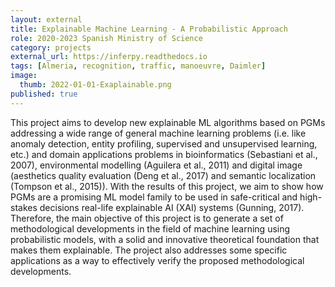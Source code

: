 ```yaml
---
layout: external
title: Explainable Machine Learning - A Probabilistic Approach
role: 2020-2023 Spanish Ministry of Science
category: projects
external_url: https://inferpy.readthedocs.io 
tags: [Almeria, recognition, traffic, manoeuvre, Daimler]
image:
  thumb: 2022-01-01-Exaplainable.png
published: true
---
```


This project aims to develop new explainable ML algorithms based on PGMs addressing a 
wide range of general machine learning problems (i.e. like anomaly detection, entity 
profiling, supervised and unsupervised learning, etc.) and domain applications problems 
in bioinformatics (Sebastiani et al., 2007), environmental modelling (Aguilera et al., 2011) 
and digital image (aesthetics quality evaluation (Deng et al., 2017) and 
semantic localization (Tompson et al., 2015)). With the results of this project, 
we aim to show how PGMs are a promising ML model family to be used in safe-critical 
and high- stakes decisions real-life explainable AI (XAI) systems (Gunning, 2017). 
Therefore, the main objective of this project is to generate a set of methodological 
developments in the field of machine learning using probabilistic models, with a solid 
and innovative theoretical foundation that makes them explainable. The project also 
addresses some specific applications as a way to effectively verify the proposed 
methodological developments.
